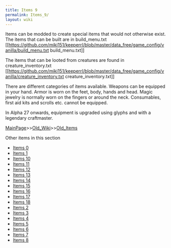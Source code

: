 ```yaml
---
title: Items 9
permalink: Items_9/
layout: wiki
---
```

Items can be modded to create special items that would not otherwise exist. The items that can be built are in build_menu.txt
 [[https://github.com/miki151/keeperrl/blob/master/data_free/game_config/vanilla/build_menu.txt build_menu.txt]]

The items that can be looted from creatures are found in creature_inventory.txt
 [[https://github.com/miki151/keeperrl/blob/master/data_free/game_config/vanilla/creature_inventory.txt creature_inventory.txt]]

There are different categories of items available. Weapons can be equipped in your hand. Armor is worn on the feet, body, hands and head. Magic jewelry is normally worn on the fingers or around the neck. Consumables, first aid kits and scrolls etc. cannot be equipped.

 In Alpha 27 onwards, equipment is upgraded using glyphs and with a legendary craftmaster.

[MainPage](/keeperrl_wiki/ "wikilink")>>[Old_Wiki](/keeperrl_wiki/Old_Wiki "wikilink")>>[Old_Items](/keeperrl_wiki/Old_Items "wikilink")

Other items in this section
-    [Items 0](/keeperrl_wiki/Items_0 "wikilink")
-    [Items 1](/keeperrl_wiki/Items_1 "wikilink")
-    [Items 10](/keeperrl_wiki/Items_10 "wikilink")
-    [Items 11](/keeperrl_wiki/Items_11 "wikilink")
-    [Items 12](/keeperrl_wiki/Items_12 "wikilink")
-    [Items 13](/keeperrl_wiki/Items_13 "wikilink")
-    [Items 14](/keeperrl_wiki/Items_14 "wikilink")
-    [Items 15](/keeperrl_wiki/Items_15 "wikilink")
-    [Items 16](/keeperrl_wiki/Items_16 "wikilink")
-    [Items 17](/keeperrl_wiki/Items_17 "wikilink")
-    [Items 18](/keeperrl_wiki/Items_18 "wikilink")
-    [Items 2](/keeperrl_wiki/Items_2 "wikilink")
-    [Items 3](/keeperrl_wiki/Items_3 "wikilink")
-    [Items 4](/keeperrl_wiki/Items_4 "wikilink")
-    [Items 5](/keeperrl_wiki/Items_5 "wikilink")
-    [Items 6](/keeperrl_wiki/Items_6 "wikilink")
-    [Items 7](/keeperrl_wiki/Items_7 "wikilink")
-    [Items 8](/keeperrl_wiki/Items_8 "wikilink")
